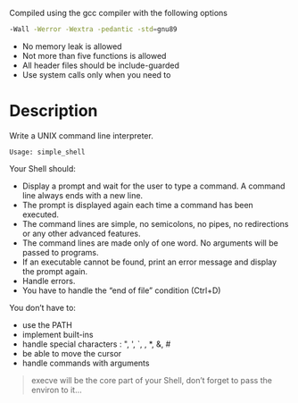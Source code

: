Compiled using the gcc compiler with the following options
```bash
-Wall -Werror -Wextra -pedantic -std=gnu89
```

- No memory leak is allowed
- Not more than five functions is allowed
- All header files should be include-guarded
- Use system calls only when you need to

# Description

Write a UNIX command line interpreter.

    Usage: simple_shell

Your Shell should:

- Display a prompt and wait for the user to type a command. A command line always ends with a new line.
- The prompt is displayed again each time a command has been executed.
- The command lines are simple, no semicolons, no pipes, no redirections or any other advanced features.
- The command lines are made only of one word. No arguments will be passed to programs.
- If an executable cannot be found, print an error message and display the prompt again.
- Handle errors.
- You have to handle the “end of file” condition (Ctrl+D)

You don’t have to:

- use the PATH
- implement built-ins
- handle special characters : ", ', `, \, *, &, #
- be able to move the cursor
- handle commands with arguments

> execve will be the core part of your Shell, don’t forget to pass the environ to it…

